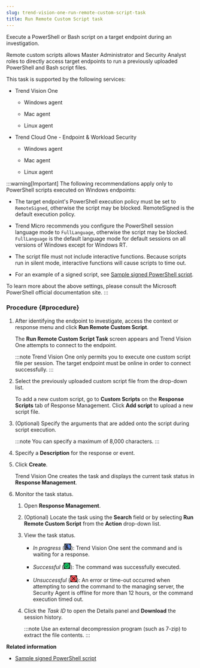 ```yaml
---
slug: trend-vision-one-run-remote-custom-script-task
title: Run Remote Custom Script task
---
```


Execute a PowerShell or Bash script on a target endpoint during an investigation.

Remote custom scripts allows Master Administrator and Security Analyst roles to directly access target endpoints to run a previously uploaded PowerShell and Bash script files.

This task is supported by the following services:

- Trend Vision One

  - Windows agent

  - Mac agent

  - Linux agent

- Trend Cloud One - Endpoint & Workload Security

  - Windows agent

  - Mac agent

  - Linux agent

:::warning[Important]
The following recommendations apply only to PowerShell scripts executed on Windows endpoints:

- The target endpoint's PowerShell execution policy must be set to `RemoteSigned`, otherwise the script may be blocked. RemoteSigned is the default execution policy.

- Trend Micro recommends you configure the PowerShell session language mode to `FullLanguage`, otherwise the script may be blocked. `FullLanguage` is the default language mode for default sessions on all versions of Windows except for Windows RT.

- The script file must not include interactive functions. Because scripts run in silent mode, interactive functions will cause scripts to time out.

- For an example of a signed script, see [Sample signed PowerShell script](sample-signed-powershell-script.md).

To learn more about the above settings, please consult the Microsoft PowerShell official documentation site.
:::

### Procedure {#procedure}

1.  After identifying the endpoint to investigate, access the context or response menu and click **Run Remote Custom Script**.

    The **Run Remote Custom Script Task** screen appears and Trend Vision One attempts to connect to the endpoint.

    :::note
    Trend Vision One only permits you to execute one custom script file per session. The target endpoint must be online in order to connect successfully.
    :::

2.  Select the previously uploaded custom script file from the drop-down list.

    To add a new custom script, go to **Custom Scripts** on the **Response Scripts** tab of Response Management. Click **Add script** to upload a new script file.

3.  (Optional) Specify the arguments that are added onto the script during script execution.

    :::note
    You can specify a maximum of 8,000 characters.
    :::

4.  Specify a **Description** for the response or event.

5.  Click **Create**.

    Trend Vision One creates the task and displays the current task status in **Response Management**.

6.  Monitor the task status.

    1.  Open **Response Management**.

    2.  (Optional) Locate the task using the **Search** field or by selecting **Run Remote Custom Script** from the **Action** drop-down list.

    3.  View the task status.

        - *In progress* (![](/images/in_progress=GUID-A55897DB-3DEA-4F5C-B7F9-70B3D7FB9EDE=1=en-us=Low.webp)): Trend Vision One sent the command and is waiting for a response.

        - *Successful* (![](/images/successful=GUID-1E31AD86-DE2E-48B5-85F7-7C78A3E8BB11=1=en-us=Low.webp)): The command was successfully executed.

        - *Unsuccessful* (![](/images/error=5cc21722-7ceb-480c-b9c2-a47d420cf1cc.webp)): An error or time-out occurred when attempting to send the command to the managing server, the Security Agent is offline for more than 12 hours, or the command execution timed out.

    4.  Click the *Task ID* to open the Details panel and **Download** the session history.

        :::note
        Use an external decompression program (such as 7-zip) to extract the file contents.
        :::

**Related information**

- [Sample signed PowerShell script](sample-signed-powershell-script.md "Refer to the following sample signed PowerShell script for the Run Remote Custom Script response action.")
